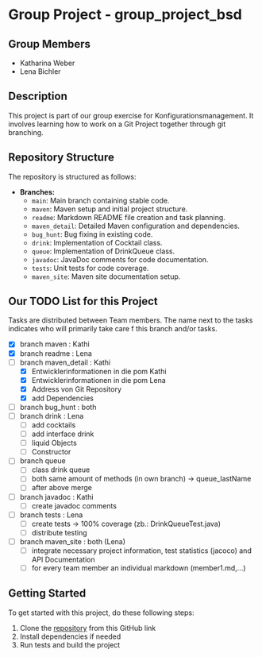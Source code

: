 # Group Project - group_project_bsd
## Group Members
- Katharina Weber
- Lena Bichler

## Description
This project is part of our group exercise for Konfigurationsmanagement.
It involves learning how to work on a Git Project together through git branching.

## Repository Structure
The repository is structured as follows:
- **Branches:**
    - `main`: Main branch containing stable code.
    - `maven`: Maven setup and initial project structure.
    - `readme`: Markdown README file creation and task planning.
    - `maven_detail`: Detailed Maven configuration and dependencies.
    - `bug_hunt`: Bug fixing in existing code.
    - `drink`: Implementation of Cocktail class.
    - `queue`: Implementation of DrinkQueue class.
    - `javadoc`: JavaDoc comments for code documentation.
    - `tests`: Unit tests for code coverage.
    - `maven_site`: Maven site documentation setup.

## Our TODO List for this Project
Tasks are distributed between Team members. The name next to the tasks
indicates who will primarily take care f this branch and/or tasks.
- [x] branch maven : Kathi
- [x] branch readme : Lena
- [ ] branch maven_detail : Kathi
    - [x] Entwicklerinformationen in die pom Kathi
    - [x] Entwicklerinformationen in die pom Lena
    - [x] Address von Git Repository
    - [x] add Dependencies
- [ ] branch bug_hunt : both
- [ ] branch drink : Lena
    - [ ] add cocktails
    - [ ] add interface drink
    - [ ] liquid Objects
    - [ ] Constructor
- [ ] branch queue
    - [ ] class drink queue
    - [ ] both same amount of methods (in own branch) -> queue_lastName
    - [ ] after above merge
- [ ] branch javadoc : Kathi
    - [ ] create javadoc comments
- [ ] branch tests : Lena
    - [ ] create tests -> 100% coverage (zb.: DrinkQueueTest.java)
    - [ ] distribute testing
- [ ] branch maven_site : both (Lena)
    - [ ] integrate necessary project information, test statistics (jacoco) and API Documentation
    - [ ] for every team member an individual markdown (member1.md,...)

## Getting Started
To get started with this project, do these following steps:
1. Clone the [repository](https://github.com/KatharinaWeber/group_project_BSD.git) from this GitHub link
2. Install dependencies if needed
3. Run tests and build the project